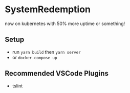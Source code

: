 # SystemRedemption
now on kubernetes with 50% more uptime or something!
## Setup

- run `yarn build` then `yarn server`
- or `docker-compose up`

## Recommended VSCode Plugins

- tslint


